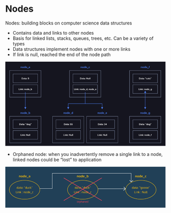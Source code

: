 # Nodes

Nodes: building blocks on computer science data structures
- Contains data and links to other nodes
- Basis for linked lists, stacks, queues, trees, etc.
Can be a variety of types
- Data structures implement nodes with one or more links
- If link is null, reached the end of the node path

<img src="./images/nodes-1.png" />

- Orphaned node: when you inadvertently remove a single link to a node, linked nodes could be “lost” to application

<img src="./images/nodes-2.png" />